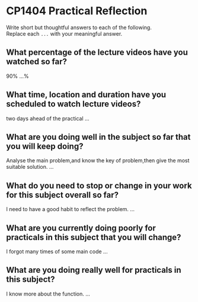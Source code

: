 # CP1404 Practical Reflection

Write short but thoughtful answers to each of the following.  
Replace each `...` with your meaningful answer.

## What percentage of the lecture videos have you watched so far?
90%
...%

## What time, location and duration have you scheduled to watch lecture videos?
two days ahead of the practical
...

## What are you doing well in the subject so far that you will keep doing?
Analyse the main problem,and know the key of problem,then give the most suitable solution.
...

## What do you need to stop or change in your work for this subject overall so far?
I need to have a good habit to reflect the problem.
...

## What are you currently doing poorly for practicals in this subject that you will change?
I forgot many times of some main code
...

## What are you doing really well for practicals in this subject?
I know more about the function.
...
